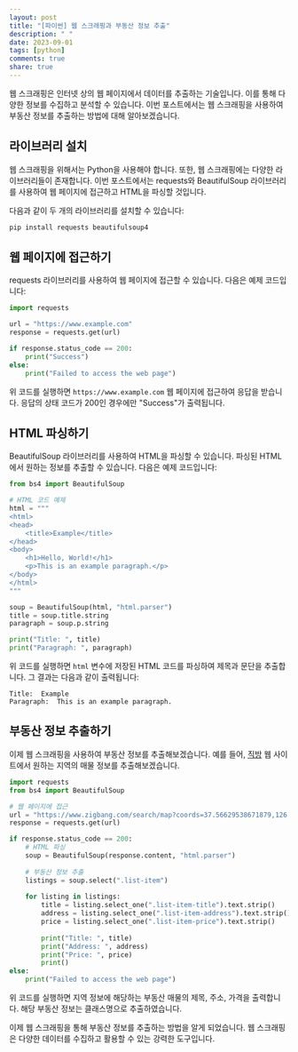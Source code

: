 ```yaml
---
layout: post
title: "[파이썬] 웹 스크래핑과 부동산 정보 추출"
description: " "
date: 2023-09-01
tags: [python]
comments: true
share: true
---
```


웹 스크래핑은 인터넷 상의 웹 페이지에서 데이터를 추출하는 기술입니다. 이를 통해 다양한 정보를 수집하고 분석할 수 있습니다. 이번 포스트에서는 웹 스크래핑을 사용하여 부동산 정보를 추출하는 방법에 대해 알아보겠습니다.

## 라이브러리 설치

웹 스크래핑을 위해서는 Python을 사용해야 합니다. 또한, 웹 스크래핑에는 다양한 라이브러리들이 존재합니다. 이번 포스트에서는 requests와 BeautifulSoup 라이브러리를 사용하여 웹 페이지에 접근하고 HTML을 파싱할 것입니다.

다음과 같이 두 개의 라이브러리를 설치할 수 있습니다:

```python
pip install requests beautifulsoup4
```

## 웹 페이지에 접근하기

requests 라이브러리를 사용하여 웹 페이지에 접근할 수 있습니다. 다음은 예제 코드입니다:

```python
import requests

url = "https://www.example.com"
response = requests.get(url)

if response.status_code == 200:
    print("Success")
else:
    print("Failed to access the web page")
```

위 코드를 실행하면 `https://www.example.com` 웹 페이지에 접근하여 응답을 받습니다. 응답의 상태 코드가 200인 경우에만 "Success"가 출력됩니다.

## HTML 파싱하기

BeautifulSoup 라이브러리를 사용하여 HTML을 파싱할 수 있습니다. 파싱된 HTML에서 원하는 정보를 추출할 수 있습니다. 다음은 예제 코드입니다:

```python
from bs4 import BeautifulSoup

# HTML 코드 예제
html = """
<html>
<head>
    <title>Example</title>
</head>
<body>
    <h1>Hello, World!</h1>
    <p>This is an example paragraph.</p>
</body>
</html>
"""

soup = BeautifulSoup(html, "html.parser")
title = soup.title.string
paragraph = soup.p.string

print("Title: ", title)
print("Paragraph: ", paragraph)
```

위 코드를 실행하면 `html` 변수에 저장된 HTML 코드를 파싱하여 제목과 문단을 추출합니다. 그 결과는 다음과 같이 출력됩니다:

```
Title:  Example
Paragraph:  This is an example paragraph.
```

## 부동산 정보 추출하기

이제 웹 스크래핑을 사용하여 부동산 정보를 추출해보겠습니다. 예를 들어, [직방](https://www.zigbang.com/) 웹 사이트에서 원하는 지역의 매물 정보를 추출해보겠습니다.

```python
import requests
from bs4 import BeautifulSoup

# 웹 페이지에 접근
url = "https://www.zigbang.com/search/map?coords=37.56629538671879,126.97279288861692,14&zbType=ma"
response = requests.get(url)

if response.status_code == 200:
    # HTML 파싱
    soup = BeautifulSoup(response.content, "html.parser")
    
    # 부동산 정보 추출
    listings = soup.select(".list-item")
    
    for listing in listings:
        title = listing.select_one(".list-item-title").text.strip()
        address = listing.select_one(".list-item-address").text.strip()
        price = listing.select_one(".list-item-price").text.strip()
        
        print("Title: ", title)
        print("Address: ", address)
        print("Price: ", price)
        print()
else:
    print("Failed to access the web page")
```

위 코드를 실행하면 지역 정보에 해당하는 부동산 매물의 제목, 주소, 가격을 출력합니다. 해당 부동산 정보는 클래스명으로 추출하였습니다.

이제 웹 스크래핑을 통해 부동산 정보를 추출하는 방법을 알게 되었습니다. 웹 스크래핑은 다양한 데이터를 수집하고 활용할 수 있는 강력한 도구입니다.
